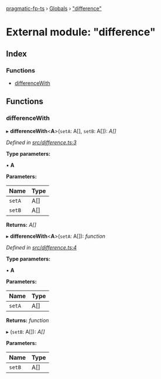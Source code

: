 [pragmatic-fp-ts](../README.md) › [Globals](../globals.md) › ["difference"](_difference_.md)

# External module: "difference"

## Index

### Functions

* [differenceWith](_difference_.md#differencewith)

## Functions

###  differenceWith

▸ **differenceWith**<**A**>(`setA`: A[], `setB`: A[]): *A[]*

*Defined in [src/difference.ts:3](https://github.com/hermann-p/pragmatic-fp-ts/blob/87551e7/src/difference.ts#L3)*

**Type parameters:**

▪ **A**

**Parameters:**

Name | Type |
------ | ------ |
`setA` | A[] |
`setB` | A[] |

**Returns:** *A[]*

▸ **differenceWith**<**A**>(`setA`: A[]): *function*

*Defined in [src/difference.ts:4](https://github.com/hermann-p/pragmatic-fp-ts/blob/87551e7/src/difference.ts#L4)*

**Type parameters:**

▪ **A**

**Parameters:**

Name | Type |
------ | ------ |
`setA` | A[] |

**Returns:** *function*

▸ (`setB`: A[]): *A[]*

**Parameters:**

Name | Type |
------ | ------ |
`setB` | A[] |

